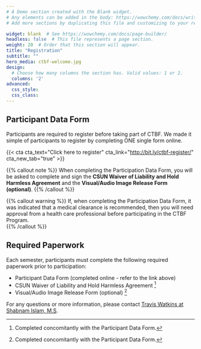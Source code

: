 ```yaml
---
# A Demo section created with the Blank widget.
# Any elements can be added in the body: https://wowchemy.com/docs/writing-markdown-latex/
# Add more sections by duplicating this file and customizing to your requirements.

widget: blank  # See https://wowchemy.com/docs/page-builder/
headless: false  # This file represents a page section.
weight: 20  # Order that this section will appear.
title: "Registration"
subtitle: ""
hero_media: ctbf-welcome.jpg
design:
  # Choose how many columns the section has. Valid values: 1 or 2.
  columns: '2'
advanced:
  css_style:
  css_class:
---
```


## Participant Data Form

Participants are required to register before taking part of CTBF. We made it simple of participants to register by completing ONE single form online.

{{< cta cta_text="Click here to register" cta_link="http://bit.ly/ctbf-register/" cta_new_tab="true" >}}


{{% callout note %}}
When completing the Participation Data Form, you will be asked to complete and sign the **CSUN Waiver of Liability and Hold Harmless Agreement** and the **Visual/Audio Image Release Form (optional)**.
{{% /callout %}}

{{% callout warning %}}
If, when completing the Participation Data Form, it was indicated that a medical clearance is recommended, then you will need approval from a health care professional before participating in the CTBF Program.  
{{% /callout %}}

## Required Paperwork

Each semester, participants must complete the following required paperwork prior to participation: 

- Participant Data Form (completed online - refer to the link above)
- CSUN Waiver of Liability and Hold Harmless Agreement [^1]   
- Visual/Audio Image Release Form (optional) [^1]

For any questions or more information, please contact [Travis Watkins at Shabnam Islam, M.S](https://ctbf.netlify.app/people/).

[^1]: Completed concomitantly with the Participant Data Form.